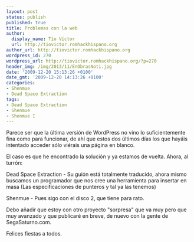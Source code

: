 ```yaml
---
layout: post
status: publish
published: true
title: Problemas con la web
author:
  display_name: Tío Víctor
  url: http://tiovictor.romhackhispano.org
author_url: http://tiovictor.romhackhispano.org
wordpress_id: 270
wordpress_url: http://tiovictor.romhackhispano.org/?p=270
header_img: /img/2013/11/EnObrasNoti.jpg
date: '2009-12-20 15:13:26 +0100'
date_gmt: '2009-12-20 14:13:26 +0100'
categories:
- Shenmue
- Dead Space Extraction
tags:
- Dead Space Extraction
- Shenmue
- Shenmue I
---
```

Parece ser que la última versión de WordPress no vino lo suficientemente fina 
como para funcionar, de ahí que estos dos últimos días los que hayáis intentado 
acceder sólo viérais una página en blanco.

El caso es que he encontrado la solución y ya estamos de vuelta. Ahora, al turrón:

Dead Space Extraction - Su guión está totalmente traducido, ahora mismo buscamos 
un programador que nos cree una herramienta para insertar en masa 
(Las especificaciones de punteros y tal ya las tenemos)

Shenmue - Pues sigo con el disco 2, que tiene para rato.

Debo añadir que estoy con otro proyecto "sorpresa" que va muy pero que muy avanzado 
y que publicaré en breve, de nuevo con la gente de SegaSaturno.com.

Felices fiestas a todos.
